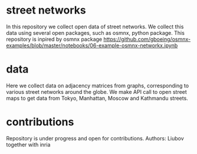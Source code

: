 # street networks
In this repository we collect open data of street networks.
We collect this data using several open packages, such as osmnx, python package. 
This repository is inpired by osmnx package 
https://github.com/gboeing/osmnx-examples/blob/master/notebooks/06-example-osmnx-networkx.ipynb

# data 
Here we collect data on adjacency matrices from graphs, corresponding to various street networks around the globe.
We make API call to open street maps to get data from Tokyo, Manhattan, Moscow and Kathmandu streets.



# contributions 

Repository is under progress and open for contributions. Authors: Liubov together with inria


